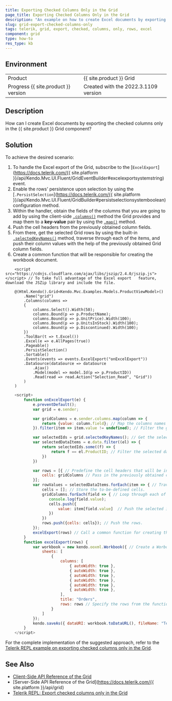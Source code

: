 ```yaml
---
title: Exporting Checked Columns Only in the Grid
page_title: Exporting Checked Columns Only in the Grid
description: "An example on how to create Excel documents by exporting the checked columns only in the {{ site.product }} Grid."
slug: grid-export-checked-columns-only
tags: telerik, grid, export, checked, columns, only, rows, excel
component: grid
type: how-to
res_type: kb
---
```


## Environment

<table>
 <tr>
  <td>Product</td>
  <td>{{ site.product }} Grid</td>
 </tr>
 <tr>
  <td>Progress {{ site.product }} version</td>
  <td>Created with the 2022.3.1109 version</td>
 </tr>
</table>

## Description

How can I create Excel documents by exporting the checked columns only in the {{ site.product }} Grid component?


## Solution

To achieve the desired scenario:

1. To handle the Excel export of the Grid, subscribe to the [`ExcelExport`](https://docs.telerik.com/{{ site.platform }}/api/Kendo.Mvc.UI.Fluent/GridEventBuilder#excelexportsystemstring) event.
1. Enable the rows' persistence upon selection by using the [`.PersistSelection`](https://docs.telerik.com/{{ site.platform }}/api/Kendo.Mvc.UI.Fluent/GridBuilder#persistselectionsystemboolean) configuration method.
1. Within the handler, obtain the fields of the columns that you are going to add by using the client-side [`.columns()`](https://docs.telerik.com/kendo-ui/api/javascript/ui/grid/configuration/columns) method the Grid provides and map them to a **key-value** pair by using the [`.map()`](https://api.jquery.com/jquery.map/) method. 
1. Push the cell headers from the previously obtained column fields.
1. From there, get the selected Grid rows by using the built-in [`.selectedKeyNames()`](https://docs.telerik.com/kendo-ui/api/javascript/ui/grid/methods/selectedkeynames) method, traverse through each of the items, and push their column values with the help of the previously obtained Grid column fields.
1. Create a common function that will be responsible for creating the workbook document.

```Index.cshtml
    <script src="https://cdnjs.cloudflare.com/ajax/libs/jszip/2.4.0/jszip.js"></script> // To take full advantage of the Excel export   feature, download the JSZip library and include the file.

    @(Html.Kendo().Grid<Kendo.Mvc.Examples.Models.ProductViewModel>()
        .Name("grid")
        .Columns(columns =>
        {
            columns.Select().Width(50);
            columns.Bound(p => p.ProductName);
            columns.Bound(p => p.UnitPrice).Width(100);
            columns.Bound(p => p.UnitsInStock).Width(100);
            columns.Bound(p => p.Discontinued).Width(100);
        })
        .ToolBar(t => t.Excel())
        .Excel(e => e.AllPages(true))
        .Pageable()
        .PersistSelection()
        .Sortable()
        .Events(events => events.ExcelExport("onExcelExport"))
        .DataSource(dataSource => dataSource
            .Ajax()
            .Model(model => model.Id(p => p.ProductID))
            .Read(read => read.Action("Selection_Read", "Grid"))
        )
    )
```
```Script.js
    <script>
        function onExcelExport(e) {
            e.preventDefault();
            var grid = e.sender;

            var gridColumns = e.sender.columns.map(column => {
                return {value: column.field}; // Map the columns names to an object that will be later passed to the workbook rows.
            }).filter(item => item.value != undefined); // Filter the grid columns in order to remove the select row.

            var selectedIds = grid.selectedKeyNames(); // Get the selected rows.
            var selectedDataItems = e.data.filter((el) => {
                return selectedIds.some((f) => {
                    return f == el.ProductID; // Filter the selected data items based on the id field.
                })
            })

            var rows = [{ // Predefine the cell headers that will be included in the excel file.
                cells: gridColumns // Pass in the previously obtained columns.
            }];
            var rowValues = selectedDataItems.forEach(item => { // Traverse through each of the selected items.
                cells = []; // Store the to-be-defined cells.
                gridColumns.forEach(field => { // Loop through each of the column fields.
                   console.log(field.value);
                   cells.push({
                       value: item[field.value]  // Push the selected item's respective column values.
                   })
                })
                rows.push({cells: cells}); // Push the rows.
            });
            excelExport(rows) // Call a common function for creating the excel workbook whilst passing the previosly pushed rows.
        }
        function excelExport(rows) {
            var workbook = new kendo.ooxml.Workbook({ // Create a Worbook.
                sheets: [
                    {
                        columns: [
                            { autoWidth: true },
                            { autoWidth: true },
                            { autoWidth: true },
                            { autoWidth: true },
                            { autoWidth: true },
                            { autoWidth: true },
                        ],
                        title: "Orders",
                        rows: rows // Specify the rows from the function argument.
                    }
                ]
            });
            kendo.saveAs({ dataURI: workbook.toDataURL(), fileName: "Test.xlsx" }); // Export the Excel file.
        }
    </script>
```

For the complete implementation of the suggested approach, refer to the [Telerik REPL example on exporting checked columns only in the Grid](https://netcorerepl.telerik.com/cclcYfFd35PFgwhC55).

## See Also

* [Client-Side API Reference of the Grid](https://docs.telerik.com/kendo-ui/api/javascript/ui/grid)
* [Server-Side API Reference of the Grid](https://docs.telerik.com/{{ site.platform }}/api/grid)
* [Telerik REPL: Export checked columns only in the Grid](https://netcorerepl.telerik.com/cclcYfFd35PFgwhC55)